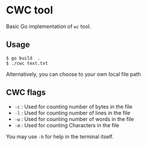 # CWC tool

Basic Go implementation of `wc` tool.

## Usage

```
$ go build  .
$ ./cwc text.txt
```

Alternatively, you can choose to your own local file path

## CWC flags

- `-c` : Used for counting number of bytes in the file
- `-l` : Used for counting number of lines in the file
- `-w` : Used for counting number of words in the file
- `-m` : Used for counting Characters in the file

You may use `-h` for help in the terminal itself.
